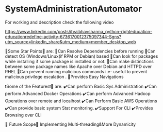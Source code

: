 # SystemAdministrationAutomator

For working and description check the following video

https://www.linkedin.com/posts/itvaibhavsharma_python-righteducation-educationredefine-activity-6736170012375097344-Sgns?utm_source=linkedin_share&utm_medium=member_desktop_web

📍Some Star Points📍 are:
🔱Can Resolve Dependencies before running
🔱Can detect OS
(Windows/Linux(if RPM or Debian) based
🔱Can look for packages while installing if some package is installed or not.
🔱Can make distinctions between some package names like Apache over Debian and HTTPD over RHEL
🔱Can prevent running malicious commands i.e- useful to prevent malicious privilege escalation .
🔱Provides Easy Navigations

❗Some of the Features❗🔱 are:
✔️Can perform Basic Sys Administration
✔️Can perform Advanced Docker Operations
✔️Can perform Advanced Hadoop Operations over remote and localhost
✔️Can Perform Basic AWS Operations
✔️Can provide basic system Stat monitoring.
✔️Support For CLI
✔️Provides Browsing over CLI

🧭 Future Scope🧭
Implementing Multi-threading&More Dynamicity
